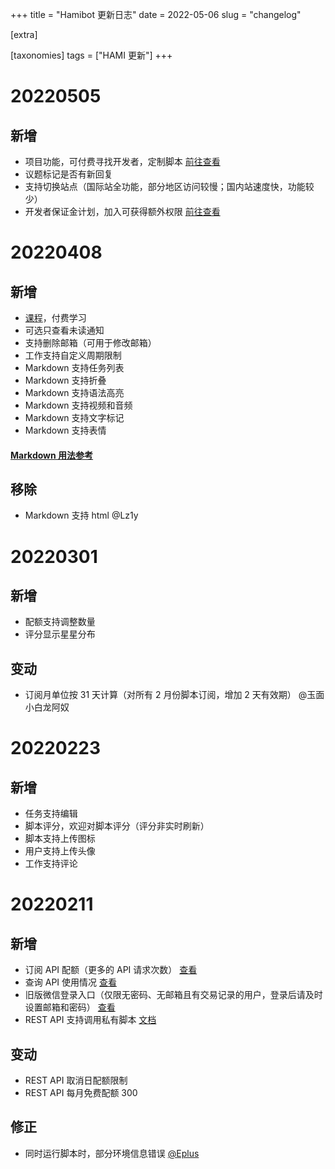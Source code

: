 +++
title = "Hamibot 更新日志"
date = 2022-05-06
slug = "changelog"

[extra]

[taxonomies]
tags = ["HAMI 更新"]
+++

# 20220505

## 新增

- 项目功能，可付费寻找开发者，定制脚本 [前往查看](https://hamibot.com/projects)
- 议题标记是否有新回复
- 支持切换站点（国际站全功能，部分地区访问较慢；国内站速度快，功能较少）
- 开发者保证金计划，加入可获得额外权限 [前往查看](https://hamibot.com/account/developer)

# 20220408

## 新增

- [课程](https://hamibot.com/courses)，付费学习
- 可选只查看未读通知
- 支持删除邮箱（可用于修改邮箱）
- 工作支持自定义周期限制
- Markdown 支持任务列表
- Markdown 支持折叠
- Markdown 支持语法高亮
- Markdown 支持视频和音频
- Markdown 支持文字标记
- Markdown 支持表情

#### [Markdown 用法参考](https://hamibot.com/markdown)

## 移除

- Markdown 支持 html @Lz1y

# 20220301

## 新增

- 配额支持调整数量
- 评分显示星星分布

## 变动

- 订阅月单位按 31 天计算（对所有 2 月份脚本订阅，增加 2 天有效期） @玉面小白龙阿奴

# 20220223

## 新增

- 任务支持编辑
- 脚本评分，欢迎对脚本评分（评分非实时刷新）
- 脚本支持上传图标
- 用户支持上传头像
- 工作支持评论

# 20220211

## 新增

- 订阅 API 配额（更多的 API 请求次数） [查看](https://hamibot.com/account/quotas)
- 查询 API 使用情况 [查看](https://hamibot.com/account/quotas)
- 旧版微信登录入口（仅限无密码、无邮箱且有交易记录的用户，登录后请及时设置邮箱和密码） [查看](https://hamibot.com/login/wechat_pay)
- REST API 支持调用私有脚本 [文档](https://docs.hamibot.com/rest/reference#开发脚本)

## 变动

- REST API 取消日配额限制
- REST API 每月免费配额 300

## 修正

- 同时运行脚本时，部分环境信息错误 [@Eplus](https://hamibot.com/Eplus)
